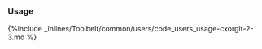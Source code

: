 <!-- post: -->


### Usage

{%include _inlines/Toolbelt/common/users/code_users_usage-cxorglt-2-3.md %}

